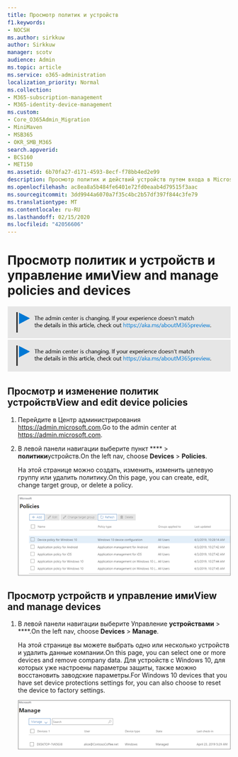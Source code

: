 ```yaml
---
title: Просмотр политик и устройств
f1.keywords:
- NOCSH
ms.author: sirkkuw
author: Sirkkuw
manager: scotv
audience: Admin
ms.topic: article
ms.service: o365-administration
localization_priority: Normal
ms.collection:
- M365-subscription-management
- M365-identity-device-management
ms.custom:
- Core_O365Admin_Migration
- MiniMaven
- MSB365
- OKR_SMB_M365
search.appverid:
- BCS160
- MET150
ms.assetid: 6b70fa27-d171-4593-8ecf-f78bb4ed2e99
description: Просмотр политик и действий устройств путем входа в Microsoft 365 Business с учетными данными глобального администратора.
ms.openlocfilehash: ac8ea8a5b484fe6401e72fd0eaab4d79515f3aac
ms.sourcegitcommit: 3dd9944a6070a7f35c4bc2b57df397f844c3fe79
ms.translationtype: MT
ms.contentlocale: ru-RU
ms.lasthandoff: 02/15/2020
ms.locfileid: "42056606"
---
```

# <a name="view-and-manage-policies-and-devices"></a><span data-ttu-id="b2f0c-103">Просмотр политик и устройств и управление ими</span><span class="sxs-lookup"><span data-stu-id="b2f0c-103">View and manage policies and devices</span></span>

<span data-ttu-id="b2f0c-104">[![Надпись, оповещающая об изменении Центра администрирования. Дополнительные сведения см. на сайте aka.ms/aboutM365preview.](../media/m365admincenterchanging.png)](https://docs.microsoft.com/office365/admin/microsoft-365-admin-center-preview)</span><span class="sxs-lookup"><span data-stu-id="b2f0c-104">[![Label to let you know the admin center is changing and you can find more details at aka.ms/aboutM365preview.](../media/m365admincenterchanging.png)](https://docs.microsoft.com/office365/admin/microsoft-365-admin-center-preview)</span></span>

## <a name="view-and-edit-device-policies"></a><span data-ttu-id="b2f0c-105">Просмотр и изменение политик устройств</span><span class="sxs-lookup"><span data-stu-id="b2f0c-105">View and edit device policies</span></span>

1.  <span data-ttu-id="b2f0c-106">Перейдите в Центр администрирования <a href="https://go.microsoft.com/fwlink/p/?linkid=837890" target="_blank">https://admin.microsoft.com</a>.</span><span class="sxs-lookup"><span data-stu-id="b2f0c-106">Go to the admin center at <a href="https://go.microsoft.com/fwlink/p/?linkid=837890" target="_blank">https://admin.microsoft.com</a>.</span></span>
2. <span data-ttu-id="b2f0c-107">В левой панели навигации выберите пункт \*\*\*\* \> **политики**устройств.</span><span class="sxs-lookup"><span data-stu-id="b2f0c-107">On the left nav, choose **Devices** \> **Policies**.</span></span>

    <span data-ttu-id="b2f0c-108">На этой странице можно создать, изменить, изменить целевую группу или удалить политику.</span><span class="sxs-lookup"><span data-stu-id="b2f0c-108">On this page, you can create, edit, change target group, or delete a policy.</span></span>

    ![Screenshot of the Policies page](../media/devicepolicies.png)
  
## <a name="view-and-manage-devices"></a><span data-ttu-id="b2f0c-110">Просмотр устройств и управление ими</span><span class="sxs-lookup"><span data-stu-id="b2f0c-110">View and manage devices</span></span>

1. <span data-ttu-id="b2f0c-111">В левой панели навигации выберите Управление **устройствами** \> \*\*\*\*.</span><span class="sxs-lookup"><span data-stu-id="b2f0c-111">On the left nav, choose **Devices** \> **Manage**.</span></span> 
    
    <span data-ttu-id="b2f0c-112">На этой странице вы можете выбрать одно или несколько устройств и удалить данные компании.</span><span class="sxs-lookup"><span data-stu-id="b2f0c-112">On this page, you can select one or more devices and remove company data.</span></span> <span data-ttu-id="b2f0c-113">Для устройств с Windows 10, для которых уже настроены параметры защиты, также можно восстановить заводские параметры.</span><span class="sxs-lookup"><span data-stu-id="b2f0c-113">For Windows 10 devices that you have set device protections settings for, you can also choose to reset the device to factory settings.</span></span>
  
   ![Страница "Управление устройствами"](../media/devicesmanage.png)

